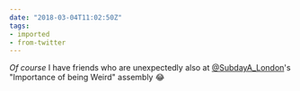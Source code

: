 ```yaml
---
date: "2018-03-04T11:02:50Z"
tags:
- imported
- from-twitter
---
```

*Of course* I have friends who are unexpectedly also at [@SubdayA_London](/twitter/#/SubdayA_London)'s "Importance of being Weird" assembly 😂
